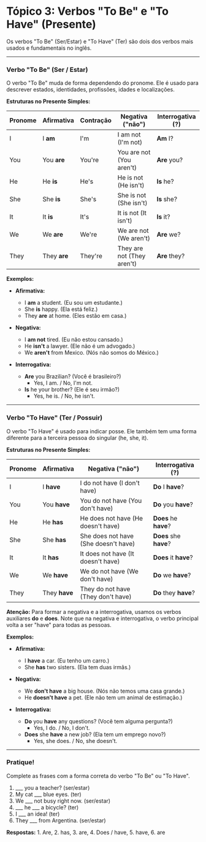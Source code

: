 # Tópico 3: Verbos "To Be" e "To Have" (Presente)

Os verbos "To Be" (Ser/Estar) e "To Have" (Ter) são dois dos verbos mais usados e fundamentais no inglês.

---

### Verbo "To Be" (Ser / Estar)

O verbo "To Be" muda de forma dependendo do pronome. Ele é usado para descrever estados, identidades, profissões, idades e localizações.

**Estruturas no Presente Simples:**

| Pronome | Afirmativa         | Contração | Negativa ("não")       | Interrogativa (?)     |
|---------|--------------------|-----------|------------------------|-----------------------|
| I       | I **am**           | I'm       | I am not (I'm not)     | **Am** I?             |
| You     | You **are**        | You're    | You are not (You aren't)| **Are** you?          |
| He      | He **is**          | He's      | He is not (He isn't)   | **Is** he?            |
| She     | She **is**         | She's     | She is not (She isn't) | **Is** she?           |
| It      | It **is**          | It's      | It is not (It isn't)   | **Is** it?            |
| We      | We **are**         | We're     | We are not (We aren't) | **Are** we?           |
| They    | They **are**       | They're   | They are not (They aren't)| **Are** they?         |

**Exemplos:**

*   **Afirmativa:**
    *   I **am** a student. (Eu sou um estudante.)
    *   She **is** happy. (Ela está feliz.)
    *   They **are** at home. (Eles estão em casa.)

*   **Negativa:**
    *   I **am not** tired. (Eu não estou cansado.)
    *   He **isn't** a lawyer. (Ele não é um advogado.)
    *   We **aren't** from Mexico. (Nós não somos do México.)

*   **Interrogativa:**
    *   **Are** you Brazilian? (Você é brasileiro?)
        *   Yes, I am. / No, I'm not.
    *   **Is** he your brother? (Ele é seu irmão?)
        *   Yes, he is. / No, he isn't.

---

### Verbo "To Have" (Ter / Possuir)

O verbo "To Have" é usado para indicar posse. Ele também tem uma forma diferente para a terceira pessoa do singular (he, she, it).

**Estruturas no Presente Simples:**

| Pronome | Afirmativa | Negativa ("não")           | Interrogativa (?)         |
|---------|------------|----------------------------|---------------------------|
| I       | I **have** | I do not have (I don't have) | **Do** I **have**?        |
| You     | You **have** | You do not have (You don't have) | **Do** you **have**?    |
| He      | He **has**   | He does not have (He doesn't have) | **Does** he **have**?   |
| She     | She **has**  | She does not have (She doesn't have) | **Does** she **have**?|
| It      | It **has**   | It does not have (It doesn't have)   | **Does** it **have**?   |
| We      | We **have**  | We do not have (We don't have)     | **Do** we **have**?     |
| They    | They **have**| They do not have (They don't have)   | **Do** they **have**?   |

**Atenção:** Para formar a negativa e a interrogativa, usamos os verbos auxiliares **do** e **does**. Note que na negativa e interrogativa, o verbo principal volta a ser "have" para todas as pessoas.

**Exemplos:**

*   **Afirmativa:**
    *   I **have** a car. (Eu tenho um carro.)
    *   She **has** two sisters. (Ela tem duas irmãs.)

*   **Negativa:**
    *   We **don't have** a big house. (Nós não temos uma casa grande.)
    *   He **doesn't have** a pet. (Ele não tem um animal de estimação.)

*   **Interrogativa:**
    *   **Do** you **have** any questions? (Você tem alguma pergunta?)
        *   Yes, I do. / No, I don't.
    *   **Does** she **have** a new job? (Ela tem um emprego novo?)
        *   Yes, she does. / No, she doesn't.

---

### Pratique!

Complete as frases com a forma correta do verbo "To Be" ou "To Have".

1.  \_\_\_ you a teacher? (ser/estar)
2.  My cat \_\_\_ blue eyes. (ter)
3.  We \_\_\_ not busy right now. (ser/estar)
4.  \_\_\_ he \_\_\_ a bicycle? (ter)
5.  I \_\_\_ an idea! (ter)
6.  They \_\_\_ from Argentina. (ser/estar)

**Respostas:** 1. Are, 2. has, 3. are, 4. Does / have, 5. have, 6. are 